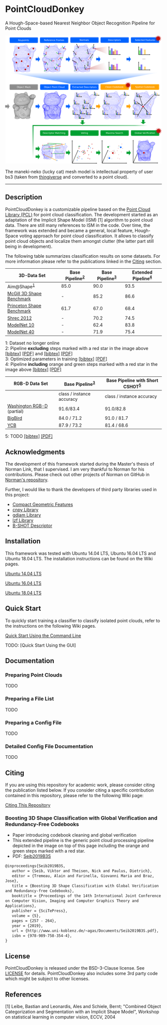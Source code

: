 

# PointCloudDonkey
A Hough-Space-based Nearest Neighbor Object Recognition Pipeline for Point Clouds

![alt text](images/complete_pipeline.png "Visualization of the Pipeline")

The maneki-neko (lucky cat) mesh model is intellectual property of user bs3 (taken from [thingiverse](https://www.thingiverse.com/thing:923097) and converted to a point cloud).

---

## Description

PointCloudDonkey is a customizable pipeline based on the <a href="http://pointclouds.org" target="_blank">Point Cloud Library (PCL)</a> for point cloud classification. The development started as an adaptation of the Implicit Shape Model (ISM) [1] algorithm to point cloud data. There are still many references to ISM in the code. Over time, the framework was extended and became a general, local feature, Hough-Space voting approach for point cloud classification. It allows to classify point cloud objects and localize them amongst clutter (the latter part still being in development).

The following table summarizes classification results on some datasets. For more information please refer to the publications linked in the [Citing](#Citing) section.

| 3D-Data Set | Base Pipeline<sup>[2](#fnbasep)</sup> | Base Pipeline<sup>[3](#fnbasep2)</sup> | Extended Pipeline<sup>[4](#fnbasepext)</sup> |
| ---  | ---    | --- | --- |
| Aim@Shape<sup>[1](#fnaim)</sup> | 85.0 | 90.0 | 93.5 |
| [McGill 3D Shape Benchmark](http://www.cim.mcgill.ca/~shape/benchMark/) | - |85.2 | 86.6 |
| [Princeton Shape Benchmark](http://shape.cs.princeton.edu/benchmark/) | 61.7 | 67.0 | 68.4 |
| [Shrec 2012](https://www.itl.nist.gov/iad/vug/sharp/contest/2012/Generic3D/) | -| 70.2 | 74.5
| [ModelNet 10](http://modelnet.cs.princeton.edu/) | - | 62.4 | 83.8 |
| [ModelNet 40](http://modelnet.cs.princeton.edu/) | - |71.9 | 75.4 |

<a name="fnaim">1</a>: Dataset no longer online <br>
<a name="fnbasep">2</a>: Pipeline **excluding** steps marked with a red star in the image above [\[bibtex\]](https://github.com/vseib/PointCloudDonkey/wiki/List_of_Related_Papers#Implicit-Shape-Models-For-3D-Shape-Classification-With-a-Continuous-Voting-Space) [\[PDF\]](http://www.uni-koblenz.de/~agas/Documents/Seib2015ISM.pdf) and [\[bibtex\]](https://github.com/vseib/PointCloudDonkey/wiki/List_of_Related_Papers#Pose-Estimation-and-Shape-Retrieval-with-Hough-Voting-in-a-Continuous-Voting-Space) [\[PDF\]](http://www.uni-koblenz.de/~agas/Documents/Seib2015PEA.pdf)<br>
<a name="fnbasep">3</a>: Optimized parameters in training [\[bibtex\]](https://github.com/vseib/PointCloudDonkey/wiki/List_of_Related_Papers#Boosting-3D-Shape-Classification-with-Global-Verification-and-Redundancy-Free-Codebooks) [\[PDF\]](http://www.uni-koblenz.de/~agas/Documents/Seib2019B3S.pdf) <br> 
<a name="fnbasep">4</a>: Pipeline **including** orange and green steps marked with a red star in the image above [\[bibtex\]](https://github.com/vseib/PointCloudDonkey/wiki/List_of_Related_Papers#Boosting-3D-Shape-Classification-with-Global-Verification-and-Redundancy-Free-Codebooks) [\[PDF\]](http://www.uni-koblenz.de/~agas/Documents/Seib2019B3S.pdf)<br>

| RGB-D Data Set | Base Pipeline<sup>[3](#fnbasep2)</sup> | Base Pipeline with Short CSHOT<sup>[5](#fnbasescsh)</sup> |
| ---  | ---    | --- | 
|   | class / instance accuracy | class / instance accuracy | 
| [Washington RGB-D](https://rgbd-dataset.cs.washington.edu/) (partial) | 91.6/83.4 | 91.0/82.8 |
| [BigBird](https://rll.berkeley.edu/bigbird/) | 84.0 / 71.2 | 91.0 / 81.7 |
| [YCB](https://www.ycbbenchmarks.com/) | 87.9 / 73.2 | 81.4 / 68.6 |

<a name="fnbasescsh">5</a>: TODO [\[bibtex\]](https://github.com/vseib/PointCloudDonkey/wiki/List_of_Related_Papers#Boosting-3D-Shape-Classification-with-Global-Verification-and-Redundancy-Free-Codebooks) [\[PDF\]](http://www.uni-koblenz.de/~agas/Documents/Seib2019B3S.pdf) <br>

## Acknowledgments

The development of this framework started during the Master's thesis of Norman Link, that I supervised. I am very thankful to Norman for his contributions. Please check out other projects of Norman on GitHub in [Norman's repository](https://github.com/Norman0406).

Further, I would like to thank the developers of third party libraries used in this project: 
* [Compact Geometric Features](https://marckhoury.github.io/CGF/)
* [cnpy Library](https://github.com/rogersce/cnpy)
* [gdiam Library](https://sarielhp.org/research/papers/00/diameter/diam_prog.html)
* [lzf Library](http://oldhome.schmorp.de/marc/liblzf.html)
* [B-SHOT Descriptor](https://github.com/saimanoj18/iros_bshot)

## Installation

This framework was tested with Ubuntu 14.04 LTS, Ubuntu 16.04 LTS and Ubuntu 18.04 LTS.
The installation instructions can be found on the Wiki pages.

[Ubuntu 14.04 LTS](https://github.com/vseib/PointCloudDonkey/wiki/Installation_Ubuntu_14.04_LTS)

[Ubuntu 16.04 LTS](https://github.com/vseib/PointCloudDonkey/wiki/Installation_Ubuntu_16.04_LTS)

[Ubuntu 18.04 LTS](https://github.com/vseib/PointCloudDonkey/wiki/Installation_Ubuntu_18.04_LTS)


## Quick Start

To quickly start training a classifier to classify isolated point clouds, refer to the instructions on the following Wiki pages.

[Quick Start Using the Command Line](https://github.com/vseib/PointCloudDonkey/wiki/Quick_Start_Using_Command_Line)

TODO: [Quick Start Using the GUI]

## Documentation

### Preparing Point Clouds

TODO

### Preparing a File List

TODO

### Preparing a Config File

TODO

### Detailed Config File Documentation

TODO

## Citing

If you are using this repository for academic work, please consider citing the publication listed below.
If you consider citing a specific contribution contained in this repository, please refer to the following Wiki page:

[Citing This Repository](https://github.com/vseib/PointCloudDonkey/wiki/List_of_Related_Papers)

### Boosting 3D Shape Classification with Global Verification and Redundancy-Free Codebooks
* Paper introducing codebook cleaning and global verification
* This extended pipeline is the generic point cloud processing pipeline depicted in the image on top of this page including the orange and green steps marked with a red star.
* PDF: [Seib2019B3S](http://www.uni-koblenz.de/~agas/Documents/Seib2019B3S.pdf)

```
@inproceedings{Seib2019B3S,
   author = {Seib, Viktor and Theisen, Nick and Paulus, Dietrich},
   editor = {Tremeau, Alain and Farinella, Giovanni Maria and Braz, Jose},
   title = {Boosting 3D Shape Classification with Global Verification and Redundancy-free Codebooks},
   booktitle = {Proceedings of the 14th International Joint Conference on Computer Vision, Imaging and Computer Graphics Theory and Applications},
   publisher = {SciTePress},
   volume = {5},
   pages = {257 - 264},
   year = {2019},
   url = {http://www.uni-koblenz.de/~agas/Documents/Seib2019B3S.pdf},
   isbn = {978-989-758-354-4},
}
```


## License

PointCloudDonkey is released under the BSD-3-Clause license. See [LICENSE](LICENSE) for details.
PointCloudDonkey also includes some 3rd party code which might be subject to other licenses.

## References

[1] Leibe, Bastian and Leonardis, Ales and Schiele, Bernt; 
"Combined Object Categorization and Segmentation with an Implicit Shape Model",
Workshop on statistical learning in computer vision, ECCV, 2004

